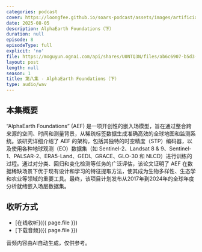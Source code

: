 ```yaml
---
categories: podcast
cover: https://loongfee.github.io/soars-podcast/assets/images/artificial-intelligence.png
date: 2025-08-05
description: AlphaEarth Foundations（下）
duration: null
episode: 8
episodeType: full
explicit: 'no'
file: https://moguyun.ognai.com/api/shares/U0NTQ3N/files/ab6c6907-b5d3-4c68-90ed-56b62801791f
layout: post
length: null
season: 1
title: 第八集 - AlphaEarth Foundations（下）
type: audio/wav
---
```


## 本集概要

“AlphaEarth Foundations” (AEF) 是一项开创性的嵌入场模型，旨在通过整合跨来源的空间、时间和测量背景，从稀疏标签数据生成准确高效的全球地图和监测系统。该研究详细介绍了 AEF 的架构，包括其独特的时空精度（STP）编码器，以及使用各种地球观测（EO）数据集（如 Sentinel-2、Landsat 8 & 9、Sentinel-1、PALSAR-2、ERA5-Land、GEDI、GRACE、GLO-30 和 NLCD）进行训练的过程。通过对分类、回归和变化检测等任务的广泛评估，该论文证明了 AEF 在数据稀缺场景下优于现有设计和学习的特征提取方法，使其成为生物多样性、生态学和农业等领域的重要工具。最终，该项目计划发布从2017年到2024年的全球年度分析就绪嵌入场层数据集。

## 收听方式

- [在线收听]({{ page.file }})
- [下载音频]({{ page.file }})


音频内容由AI自动生成，仅供参考。